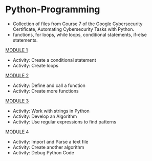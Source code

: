 <h1> Python-Programming </h1>

- Collection of files from Course 7 of the Google Cybersecurity Certificate, Automating Cybersecurity Tasks with Python.
- functions, for loops, while loops, conditional statements, if-else statements.


[MODULE 1](https://github.com/charliecash310/Python-Programming/tree/main/Jupyter_Labs_Notebook_Coursera/MODULE%201) 
- Activity: Create a conditional statement
- Activity: Create loops

[MODULE 2](https://github.com/charliecash310/Python-Programming/tree/main/Jupyter_Labs_Notebook_Coursera/MODULE%202)
- Activity: Define and call a function
- Activity: Create more functions

[MODULE 3](https://github.com/charliecash310/Python-Programming/tree/main/Jupyter_Labs_Notebook_Coursera/MODULE%203)
- Activity: Work with strings in Python
- Activity: Develop an Algorithm
- Activity: Use regular expressions to find patterns 

[MODULE 4](https://github.com/charliecash310/Python-Programming/tree/main/Jupyter_Labs_Notebook_Coursera/MODULE%204)
- Activity: Import and Parse a text file
- Activity: Create another algorithm
- Activity: Debug Python Code
